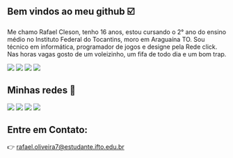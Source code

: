 ## Bem vindos ao meu github ☑️  
Me chamo Rafael Cleson, tenho 16 anos, estou cursando o 2° ano do ensino médio no Instituto Federal do Tocantins, moro em Araguaína TO. Sou técnico em informática, programador de jogos e designe pela Rede click. Nas horas vagas gosto de um voleizinho, um fifa de todo dia e um bom trap. 

<img src="https://img.shields.io/badge/HTML5-E34F26?style=for-the-badge&logo=html5&logoColor=white"> <img src="https://img.shields.io/badge/PHP-777BB4?style=for-the-badge&logo=php&logoColor=white">
<img src="https://img.shields.io/badge/Java-ED8B00?style=for-the-badge&logo=openjdk&logoColor=white"> <img src="https://img.shields.io/badge/CSS-239120?&style=for-the-badge&logo=css3&logoColor=white">

## Minhas redes 📍 

<img src="https://img.shields.io/badge/Instagram-E4405F?style=for-the-badge&logo=instagram&logoColor=white"> <img src="https://img.shields.io/badge/TikTok-000000?style=for-the-badge&logo=tiktok&logoColor=white">
<img src="https://img.shields.io/badge/Twitter-1DA1F2?style=for-the-badge&logo=twitter&logoColor=white"> <img src="https://img.shields.io/badge/Xbox-107C10?style=for-the-badge&logo=xbox&logoColor=white" >

## Entre em Contato:
 👉 rafael.oliveira7@estudante.ifto.edu.br 
 



